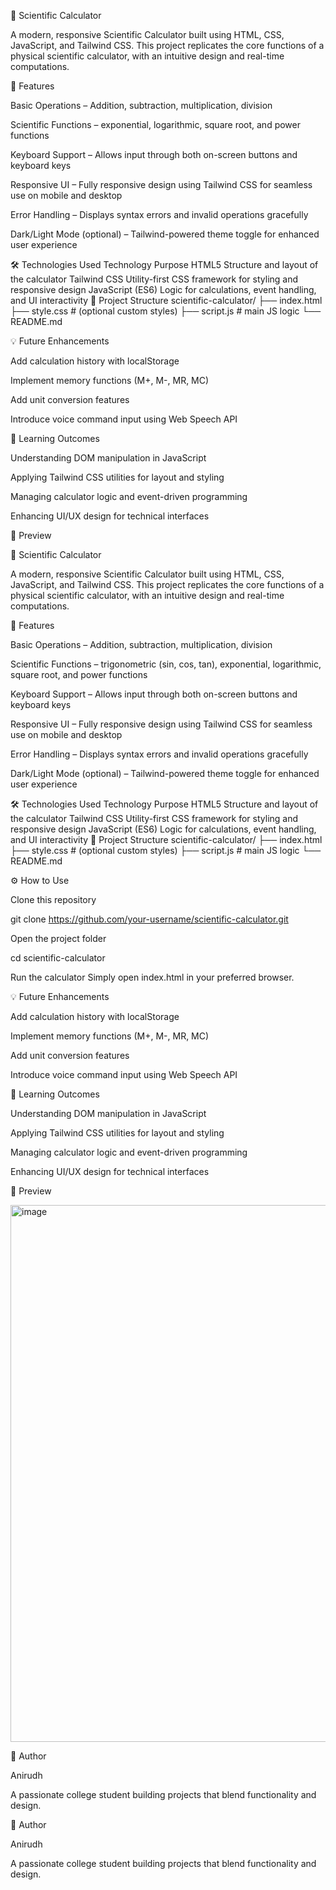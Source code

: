 🧮 Scientific Calculator

A modern, responsive Scientific Calculator built using HTML, CSS, JavaScript, and Tailwind CSS.
This project replicates the core functions of a physical scientific calculator, with an intuitive design and real-time computations.

🚀 Features

Basic Operations – Addition, subtraction, multiplication, division

Scientific Functions –  exponential, logarithmic, square root, and power functions

Keyboard Support – Allows input through both on-screen buttons and keyboard keys

Responsive UI – Fully responsive design using Tailwind CSS for seamless use on mobile and desktop

Error Handling – Displays syntax errors and invalid operations gracefully

Dark/Light Mode (optional) – Tailwind-powered theme toggle for enhanced user experience

🛠️ Technologies Used
Technology	Purpose
HTML5	Structure and layout of the calculator
Tailwind CSS	Utility-first CSS framework for styling and responsive design
JavaScript (ES6)	Logic for calculations, event handling, and UI interactivity
📂 Project Structure
scientific-calculator/
├── index.html
├── style.css        # (optional custom styles)
├── script.js        # main JS logic
└── README.md


💡 Future Enhancements

Add calculation history with localStorage

Implement memory functions (M+, M-, MR, MC)

Add unit conversion features

Introduce voice command input using Web Speech API

🧠 Learning Outcomes

Understanding DOM manipulation in JavaScript

Applying Tailwind CSS utilities for layout and styling

Managing calculator logic and event-driven programming

Enhancing UI/UX design for technical interfaces

📸 Preview

🧮 Scientific Calculator

A modern, responsive Scientific Calculator built using HTML, CSS, JavaScript, and Tailwind CSS.
This project replicates the core functions of a physical scientific calculator, with an intuitive design and real-time computations.

🚀 Features

Basic Operations – Addition, subtraction, multiplication, division

Scientific Functions – trigonometric (sin, cos, tan), exponential, logarithmic, square root, and power functions

Keyboard Support – Allows input through both on-screen buttons and keyboard keys

Responsive UI – Fully responsive design using Tailwind CSS for seamless use on mobile and desktop

Error Handling – Displays syntax errors and invalid operations gracefully

Dark/Light Mode (optional) – Tailwind-powered theme toggle for enhanced user experience

🛠️ Technologies Used
Technology	Purpose
HTML5	Structure and layout of the calculator
Tailwind CSS	Utility-first CSS framework for styling and responsive design
JavaScript (ES6)	Logic for calculations, event handling, and UI interactivity
📂 Project Structure
scientific-calculator/
├── index.html
├── style.css        # (optional custom styles)
├── script.js        # main JS logic
└── README.md

⚙️ How to Use

Clone this repository

git clone https://github.com/your-username/scientific-calculator.git


Open the project folder

cd scientific-calculator


Run the calculator
Simply open index.html in your preferred browser.

💡 Future Enhancements

Add calculation history with localStorage

Implement memory functions (M+, M-, MR, MC)

Add unit conversion features

Introduce voice command input using Web Speech API

🧠 Learning Outcomes

Understanding DOM manipulation in JavaScript

Applying Tailwind CSS utilities for layout and styling

Managing calculator logic and event-driven programming

Enhancing UI/UX design for technical interfaces

📸 Preview

<img width="524" height="859" alt="image" src="https://github.com/user-attachments/assets/2b588cc3-d82b-4ac0-adcd-d865119bb8e4" />


🏁 Author

Anirudh

A passionate college student building projects that blend functionality and design.

🏁 Author

Anirudh

A passionate college student building projects that blend functionality and design.

